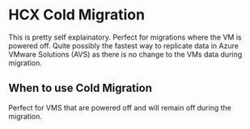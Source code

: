 # HCX Cold Migration 
This is pretty self explainatory. Perfect for migrations where the VM is powered off. Quite possibly the fastest way to replicate data in Azure VMware Solutions (AVS) as there is no change to the VMs data during migration. 

## When to use Cold Migration 
Perfect for VMS that are powered off and will remain off during the migration. 
